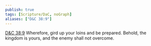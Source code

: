 ```yaml
---
publish: true
tags: [Scripture/DaC, noGraph]
aliases: ["D&C 38:9"]
---
```

[D&C 38:9](https://churchofjesuschrist.org/study/scriptures/dc-testament/dc/38?lang=eng&id=p9#p9) Wherefore, gird up your loins and be prepared. Behold, the kingdom is yours, and the enemy shall not overcome.
